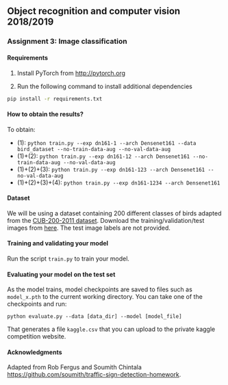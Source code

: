 
## Object recognition and computer vision 2018/2019

### Assignment 3: Image classification

#### Requirements

1. Install PyTorch from http://pytorch.org

2. Run the following command to install additional dependencies

```bash
pip install -r requirements.txt
```

#### How to obtain the results?

To obtain:
- (1): `python train.py --exp dn161-1 --arch Densenet161 --data bird_dataset --no-train-data-aug --no-val-data-aug`
- (1)+(2): `python train.py --exp dn161-12 --arch Densenet161 --no-train-data-aug --no-val-data-aug`
- (1)+(2)+(3): `python train.py --exp dn161-123 --arch Densenet161 --no-val-data-aug`
- (1)+(2)+(3)+(4): `python train.py --exp dn161-1234 --arch Densenet161`

#### Dataset

We will be using a dataset containing 200 different classes of birds adapted from the [CUB-200-2011 dataset](http://www.vision.caltech.edu/visipedia/CUB-200-2011.html).
Download the training/validation/test images from [here](https://www.di.ens.fr/willow/teaching/recvis18/assignment3/bird_dataset.zip). The test image labels are not provided.

#### Training and validating your model

Run the script `train.py` to train your model.

#### Evaluating your model on the test set

As the model trains, model checkpoints are saved to files such as `model_x.pth` to the current working directory.
You can take one of the checkpoints and run:

```
python evaluate.py --data [data_dir] --model [model_file]
```

That generates a file `kaggle.csv` that you can upload to the private kaggle competition website.

#### Acknowledgments

Adapted from Rob Fergus and Soumith Chintala https://github.com/soumith/traffic-sign-detection-homework.